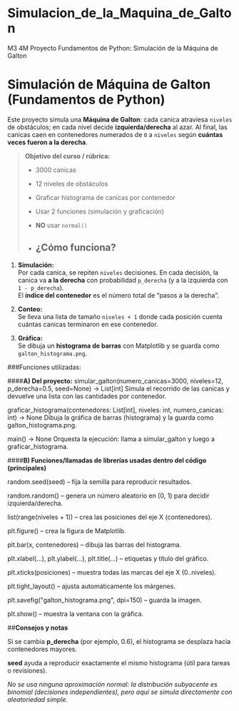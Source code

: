 # Simulacion_de_la_Maquina_de_Galton
M3 4M Proyecto Fundamentos de Python: Simulación de la Máquina de Galton
# Simulación de Máquina de Galton (Fundamentos de Python)

Este proyecto simula una **Máquina de Galton**: cada canica atraviesa `niveles` de obstáculos; en cada nivel decide **izquierda/derecha** al azar. Al final, las canicas caen en contenedores numerados de `0` a `niveles` según **cuántas veces fueron a la derecha**.

> **Objetivo del curso / rúbrica:**
> - 3000 canicas  
> - 12 niveles de obstáculos  
> - Graficar histograma de canicas por contenedor  
> - Usar 2 funciones (simulación y graficación)  
> - **NO** usar `normal()`
>
> - ## ¿Cómo funciona?

  1. **Simulación:**  
     Por cada canica, se repiten `niveles` decisiones. En cada decisión, la canica va **a la derecha** con probabilidad `p_derecha` (y a la izquierda con `1 - p_derecha`).  
     El **índice del contenedor** es el número total de “pasos a la derecha”.
  
  2. **Conteo:**  
     Se lleva una lista de tamaño `niveles + 1` donde cada posición cuenta cuántas canicas terminaron en ese contenedor.
  
  3. **Gráfica:**  
     Se dibuja un **histograma de barras** con Matplotlib y se guarda como `galton_histograma.png`.

###Funciones utilizadas:

  ####**A) Del proyecto:**
  simular_galton(numero_canicas=3000, niveles=12, p_derecha=0.5, seed=None) -> List[int]
    Simula el recorrido de las canicas y devuelve una lista con las cantidades por contenedor.

  graficar_histograma(contenedores: List[int], niveles: int, numero_canicas: int) -> None
    Dibuja la gráfica de barras (histograma) y la guarda como galton_histograma.png.

  main() -> None
    Orquesta la ejecución: llama a simular_galton y luego a graficar_histograma.

  ####**B) Funciones/llamadas de librerías usadas dentro del código (principales)**

  random.seed(seed) – fija la semilla para reproducir resultados.

  random.random() – genera un número aleatorio en [0, 1) para decidir izquierda/derecha.
  
  list(range(niveles + 1)) – crea las posiciones del eje X (contenedores).
  
  plt.figure() – crea la figura de Matplotlib.
  
  plt.bar(x, contenedores) – dibuja las barras del histograma.
  
  plt.xlabel(...), plt.ylabel(...), plt.title(...) – etiquetas y título del gráfico.
  
  plt.xticks(posiciones) – muestra todas las marcas del eje X (0..niveles).
  
  plt.tight_layout() – ajusta automáticamente los márgenes.
  
  plt.savefig("galton_histograma.png", dpi=150) – guarda la imagen.
  
  plt.show() – muestra la ventana con la gráfica.

 ##**Consejos y notas**

  Si se cambia **p_derecha** (por ejemplo, 0.6), el histograma se desplaza hacia contenedores mayores.
  
  **seed** ayuda a reproducir exactamente el mismo histograma (útil para tareas o revisiones).
  
  _No se usa ninguna aproximación normal: la distribución subyacente es binomial (decisiones independientes), pero aquí se simula directamente con aleatoriedad simple._
